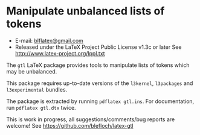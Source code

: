 Manipulate unbalanced lists of tokens
====================================================
* E-mail: blflatex@gmail.com
* Released under the LaTeX Project Public License v1.3c or later
  See http://www.latex-project.org/lppl.txt

The `gtl` LaTeX package provides tools to manipulate lists of
tokens which may be unbalanced.

This package requires up-to-date versions of the `l3kernel`,
`l3packages` and `l3experimental` bundles.

The package is extracted by running `pdflatex gtl.ins`.
For documentation, run `pdflatex gtl.dtx` twice.

This is work in progress, all suggestions/comments/bug reports
are welcome!  See https://github.com/blefloch/latex-gtl
